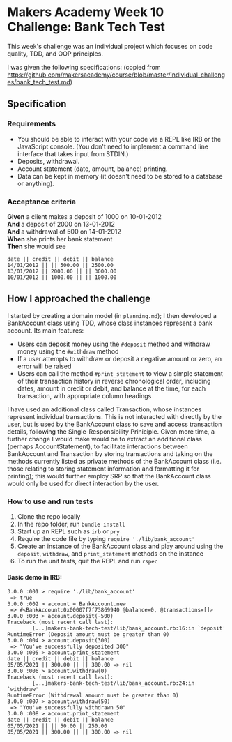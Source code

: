# Makers Academy Week 10 Challenge: Bank Tech Test

This week's challenge was an individual project which focuses on code quality, TDD, and OOP principles.

I was given the following specifications: (copied from https://github.com/makersacademy/course/blob/master/individual_challenges/bank_tech_test.md)

## Specification

### Requirements

- You should be able to interact with your code via a REPL like IRB or the JavaScript console. (You don't need to implement a command line interface that takes input from STDIN.)
- Deposits, withdrawal.
- Account statement (date, amount, balance) printing.
- Data can be kept in memory (it doesn't need to be stored to a database or anything).

### Acceptance criteria

**Given** a client makes a deposit of 1000 on 10-01-2012  
**And** a deposit of 2000 on 13-01-2012  
**And** a withdrawal of 500 on 14-01-2012  
**When** she prints her bank statement  
**Then** she would see

```
date || credit || debit || balance
14/01/2012 || || 500.00 || 2500.00
13/01/2012 || 2000.00 || || 3000.00
10/01/2012 || 1000.00 || || 1000.00
```

## How I approached the challenge

I started by creating a domain model (in `planning.md`); I then developed a BankAccount class using TDD, whose class instances represent a bank account. Its main features:

- Users can deposit money using the `#deposit` method and withdraw money using the `#withdraw` method
- If a user attempts to withdraw or deposit a negative amount or zero, an error will be raised
- Users can call the method `#print_statement` to view a simple statement of their transaction history in reverse chronological order, including dates, amount in credit or debit, and balance at the time, for each transaction, with appropriate column headings

I have used an additional class called Transaction, whose instances represent individual transactions. This is not interacted with directly by the user, but is used by the BankAccount class to save and access transaction details, following the Single-Responsibility Priniciple. Given more time, a further change I would make would be to extract an additional class (perhaps AccountStatement), to facilitate interactions between BankAccount and Transaction by storing transactions and taking on the methods currently listed as private methods of the BankAccount class (i.e. those relating to storing statement information and formatting it for printing); this would further employ SRP so that the BankAccount class would only be used for direct interaction by the user.

### How to use and run tests

1. Clone the repo locally
2. In the repo folder, run `bundle install`
3. Start up an REPL such as `irb` or `pry`
4. Require the code file by typing `require './lib/bank_account'`
5. Create an instance of the BankAccount class and play around using the `deposit`, `withdraw`, and `print_statement` methods on the instance
6. To run the unit tests, quit the REPL and run `rspec`

#### Basic demo in IRB:

```
3.0.0 :001 > require './lib/bank_account'
 => true
3.0.0 :002 > account = BankAccount.new
 => #<BankAccount:0x00007f7f73869940 @balance=0, @transactions=[]>
3.0.0 :003 > account.deposit(-500)
Traceback (most recent call last):
        [...]makers-bank-tech-test/lib/bank_account.rb:16:in `deposit'
RuntimeError (Deposit amount must be greater than 0)
3.0.0 :004 > account.deposit(300)
 => "You've successfully deposited 300"
3.0.0 :005 > account.print_statement
date || credit || debit || balance
05/05/2021 || 300.00 || || 300.00 => nil
3.0.0 :006 > account.withdraw(0)
Traceback (most recent call last):
        [...]makers-bank-tech-test/lib/bank_account.rb:24:in `withdraw'
RuntimeError (Withdrawal amount must be greater than 0)
3.0.0 :007 > account.withdraw(50)
 => "You've successfully withdrawn 50"
3.0.0 :008 > account.print_statement
date || credit || debit || balance
05/05/2021 || || 50.00 || 250.00
05/05/2021 || 300.00 || || 300.00 => nil
```
